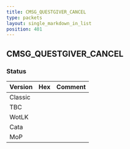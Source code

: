 ```yaml
---
title: CMSG_QUESTGIVER_CANCEL
type: packets
layout: single_markdown_in_list
position: 401
---
```


## CMSG_QUESTGIVER_CANCEL

### Status

Version | Hex | Comment
---------- | ---------- | ---------- 
Classic |  |  
TBC |  |  
WotLK |  |  
Cata |  |  
MoP |  |  